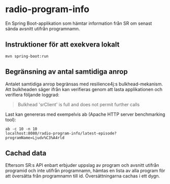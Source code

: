 # radio-program-info
En Spring Boot-applikation som hämtar information från SR om senast sända avsnitt utifrån programnamn. 

## Instruktioner för att exekvera lokalt
<code>mvn spring-boot:run</code>

## Begränsning av antal samtidiga anrop
Antalet samtidiga anrop begränsas med resilience4j:s bulkhead-mekanism. Att bulkheaden säger ifrån kan verifieras genom att lasta applikationen och verifiera följande loggrad: 

> Bulkhead 'srClient' is full and does not permit further calls

Last kan genereras med exempelvis ab (Apache HTTP server benchmarking tool):

<code>ab -c 10  -n 10 localhost:8080/radio-program-info/latest-episode?programName=Ljudv%C3%A4rld</code>

## Cachad data
Eftersom SR:s API enbart erbjuder uppslag av program och avsnitt utifrån programid och inte utifrån programnamn, hämtas en lista av alla program för att översätta från programnamn till id. Översättningarna cachas i ett dygn.
